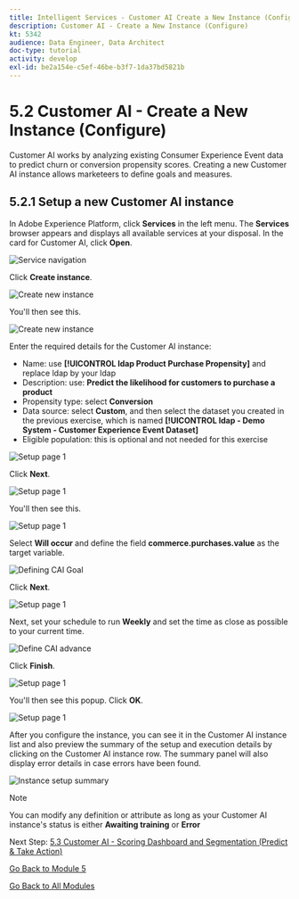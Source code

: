 ```yaml
---
title: Intelligent Services - Customer AI Create a New Instance (Configure)
description: Customer AI - Create a New Instance (Configure)
kt: 5342
audience: Data Engineer, Data Architect
doc-type: tutorial
activity: develop
exl-id: be2a154e-c5ef-46be-b3f7-1da37bd5821b
---
```

# 5.2 Customer AI - Create a New Instance (Configure)

Customer AI works by analyzing existing Consumer Experience Event data to predict churn or conversion propensity scores. Creating a new Customer AI instance allows marketeers to define goals and measures.

## 5.2.1 Setup a new Customer AI instance

In Adobe Experience Platform, click **Services** in the left menu. The **Services** browser appears and displays all available services at your disposal. In the card for Customer AI, click **Open**.

![Service navigation](./images/navigatetoservice.png)

Click **Create instance**.

![Create new instance](./images/createnewinstance.png)

You'll then see this.

![Create new instance](./images/custai1.png)

Enter the required details for the Customer AI instance:

- Name: use **[!UICONTROL ldap Product Purchase Propensity]** and replace ldap by your ldap
- Description: use: **Predict the likelihood for customers to purchase a product**
- Propensity type: select **Conversion**
- Data source: select **Custom**, and then select the dataset you created in the previous exercise, which is named **[!UICONTROL ldap - Demo System - Customer Experience Event Dataset]**
- Eligible population: this is optional and not needed for this exercise

![Setup page 1](./images/setuppage1.png)

Click **Next**.

![Setup page 1](./images/next.png)

You'll then see this.

![Setup page 1](./images/custai2.png)

Select **Will occur** and define the field **commerce.purchases.value** as the target variable.

![Defining CAI Goal](./images/caidefinegoal.png)

Click **Next**.

![Setup page 1](./images/next.png)

Next, set your schedule to run **Weekly** and set the time as close as possible to your current time.

![Define CAI advance](./images/caiadvancepage.png)

Click **Finish**.

![Setup page 1](./images/finish.png)

You'll then see this popup. Click **OK**.

![Setup page 1](./images/finish1.png)

After you configure the instance, you can see it in the Customer AI instance list and also preview the summary of the setup and execution details by clicking on the Customer AI instance row. The summary panel will also display error details in case errors have been found.

![Instance setup summary](./images/caiinstancesummary.png)

>[!NOTE]
>
>You can modify any definition or attribute as long as your Customer AI instance's status is either **Awaiting training** or **Error**

Next Step: [5.3 Customer AI - Scoring Dashboard and Segmentation (Predict & Take Action)](./ex3.md)

[Go Back to Module 5](./intelligent-services.md)

[Go Back to All Modules](./../../overview.md)
